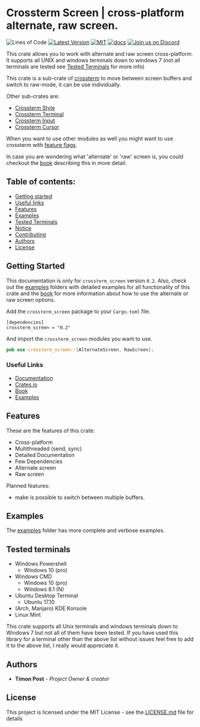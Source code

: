 # Crossterm Screen | cross-platform alternate, raw screen.
 ![Lines of Code][s7] [![Latest Version][s1]][l1] [![MIT][s2]][l2] [![docs][s3]][l3] [![Join us on Discord][s5]][l5]

[s1]: https://img.shields.io/crates/v/crossterm_screen.svg
[l1]: https://crates.io/crates/crossterm_screen

[s2]: https://img.shields.io/badge/license-MIT-blue.svg
[l2]: ./LICENSE

[s3]: https://docs.rs/crossterm_screen/badge.svg
[l3]: https://docs.rs/crossterm_screen/

[s5]: https://img.shields.io/discord/560857607196377088.svg?logo=discord
[l5]: https://discord.gg/K4nyTDB

[s7]: https://travis-ci.org/TimonPost/crossterm.svg?branch=master

This crate allows you to work with alternate and raw screen cross-platform. 
It supports all UNIX and windows terminals down to windows 7 (not all terminals are tested see [Tested Terminals](#tested-terminals) for more info)

This crate is a sub-crate of [crossterm](https://crates.io/crates/crossterm) to move between screen buffers and switch to raw-mode, it can be use individually.

Other sub-crates are:
- [Crossterm Style](https://crates.io/crates/crossterm_style) 
- [Crossterm Terminal](https://crates.io/crates/crossterm_terminal) 
- [Crossterm Input](https://crates.io/crates/crossterm_input)
- [Crossterm Cursor](https://crates.io/crates/crossterm_cursor)
 
When you want to use other modules as well you might want to use crossterm with [feature flags](https://timonpost.github.io/crossterm/docs/feature_flags.html).
 
In case you are wondering what 'alternate' or 'raw' screen is, you could checkout the [book](https://timonpost.github.io/crossterm/docs/screen.html) describing this in more detail.
  
## Table of contents:
- [Getting started](#getting-started)
- [Useful links](#useful-links)
- [Features](#features)
- [Examples](#examples)
- [Tested Terminals](#tested-terminals)
- [Notice](#notice)
- [Contributing](#contributing)
- [Authors](#authors)
- [License](#license)

## Getting Started

This documentation is only for `crossterm_screen` version `0.2`.
Also, check out the [examples](./examples) folders with detailed examples for all functionality of this crate
and the [book](https://timonpost.github.io/crossterm/docs/screen.html) for more information about how to use the alternate or raw screen options.

Add the `crossterm_screen` package to your `Cargo.toml` file.

```
[dependencies]
crossterm_screen = "0.2"
```

And import the `crossterm_screen` modules you want to use.

```rust  
pub use crossterm_screen::{AlternateScreen, RawScreen};
```

### Useful Links

- [Documentation](https://docs.rs/crossterm_screen/)
- [Crates.io](https://crates.io/crates/crossterm_screen)
- [Book](https://timonpost.github.io/crossterm/docs/screen.html)
- [Examples](./examples)

## Features
These are the features of this crate:

- Cross-platform
- Multithreaded (send, sync)
- Detailed Documentation
- Few Dependencies
- Alternate screen
- Raw screen   
    
Planned features:
- make is possible to switch between multiple buffers.

## Examples
The [examples](./examples) folder has more complete and verbose examples.

## Tested terminals
- Windows Powershell
    - Windows 10 (pro)
- Windows CMD
    - Windows 10 (pro)
    - Windows 8.1 (N)
- Ubuntu Desktop Terminal
    - Ubuntu 17.10
- (Arch, Manjaro) KDE Konsole
- Linux Mint

This crate supports all Unix terminals and windows terminals down to Windows 7 but not all of them have been tested.
If you have used this library for a terminal other than the above list without issues feel free to add it to the above list, I really would appreciate it.

## Authors
* **Timon Post** - *Project Owner & creator*

## License
This project is licensed under the MIT License - see the [LICENSE.md](./LICENSE) file for details
